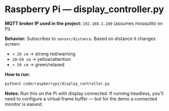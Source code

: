 # Raspberry Pi — display_controller.py

**MQTT broker IP used in the project:** `192.168.1.100` (assumes mosquitto on Pi)

**Behavior:** Subscribes to `sensor/distance`. Based on distance it changes screen:
- `< 20 cm` -> strong red/warning
- `20–50 cm` -> yellow/attention
- `> 50 cm` -> green/relaxed

**How to run:**
```bash
python3 code/raspberrypi/display_controller.py
```

**Notes:** Run this on the Pi with display connected. If running headless, you'll need to configure a virtual frame buffer — but for the demo a connected monitor is easiest.
